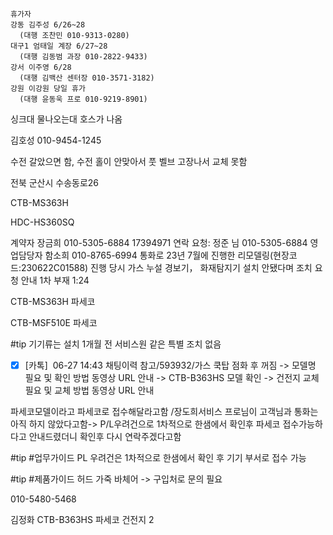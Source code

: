 ```
휴가자
강동 김주성 6/26~28
  (대행 조찬민 010-9313-0280)
대구1 엄태일 계장 6/27~28
  (대행 김동범 과장 010-2822-9433)
강서 이주영 6/28
  (대행 김백산 센터장 010-3571-3182)
강원 이강원 당일 휴가
  (대행 윤동욱 프로 010-9219-8901)
```


싱크대 물나오는대 호스가 나옴

김호성 010-9454-1245

수전 갈았으면 함, 
수전 홀이 안맞아서 풋 벨브 고장나서 교체 못함

전북 군산시 수송동로26 

CTB-MS363H

HDC-HS360SQ

계약자 장금희 010-5305-6884 17394971
연락 요청: 정준 님  010-5305-6884
영업담당자 함소희 010-8765-6994 통화로
23년 7월에 진행한 리모델링(현장코드:230622C01588) 진행 당시 가스 누설 경보기， 화재탐지기 설치 안됐다며 조치 요청
안내 1차 부재 1:24

CTB-MS363H 파세코

CTB-MSF510E 파세코


#tip
기기류는 설치 1개월 전 서비스원 같은 특별 조치 없음


- [x] [카톡]  06-27 14:43 채팅이력 참고/593932/가스 쿡탑 점화 후 꺼짐 -> 모델명 필요 및 확인 방법 동영상 URL 안내 -> CTB-B363HS 모델 확인 -> 건전지 교체 필요 및 교체 방법 동영상 URL 안내

파세코모델이라고 파세코로  접수해달라고함 /장도희서비스 프로님이  고객님과 통화는 아직 하지 않았다고함-> P/L우려건으로  1차적으로 한샘에서 확인후 파세코 접수가능하다고 안내드렸더니 확인후 다시 연락주겠다고함

#tip #업무가이드
PL 우려건은 1차적으로 한샘에서 확인 후 기기 부서로 접수 가능

#tip #제품가이드
허드 가죽 바체어 -> 구입처로 문의 필요

010-5480-5468

김정화 CTB-B363HS 파세코 건전지 2